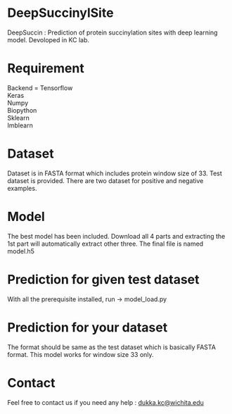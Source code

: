 # DeepSuccinylSite

DeepSuccin : Prediction of protein succinylation sites with deep learning model. Devoloped in KC lab.
# Requirement
  Backend = Tensorflow <br/>
  Keras <br/>
  Numpy <br/>
  Biopython <br/>
  Sklearn <br/>
  Imblearn <br/>
 # Dataset
 Dataset is in FASTA format which includes protein window size of 33. Test dataset is provided. There are two dataset for positive and negative examples.
 # Model
 The best model has been included. Download all 4 parts and extracting the 1st part will automatically extract other three. The final file is named model.h5
 # Prediction for given test dataset
 With all the prerequisite installed, run -> model_load.py
 # Prediction for your dataset
 The format should be same as the test dataset which is basically FASTA format. This model works for window size 33 only. 
 # Contact 
 Feel free to contact us if you need any help : dukka.kc@wichita.edu
